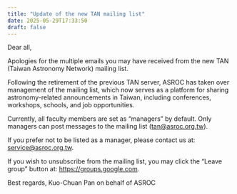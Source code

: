 ```yaml
---
title: "Update of the new TAN mailing list"
date: 2025-05-29T17:33:50
draft: false
---
```


Dear all,


Apologies for the multiple emails you may have received from the new TAN (Taiwan Astronomy Network) mailing list.

Following the retirement of the previous TAN server, ASROC has taken over management of the mailing list, which now serves as a platform for sharing astronomy-related announcements in Taiwan, including conferences, workshops, schools, and job opportunities.

Currently, all faculty members are set as “managers” by default. Only managers can post messages to the mailing list (tan@asroc.org.tw).


If you prefer not to be listed as a manager, please contact us at: service@asroc.org.tw.

If you wish to unsubscribe from the mailing list, you may click the “Leave group” button at: https://groups.google.com.


Best regards,
Kuo-Chuan Pan
on behalf of ASROC